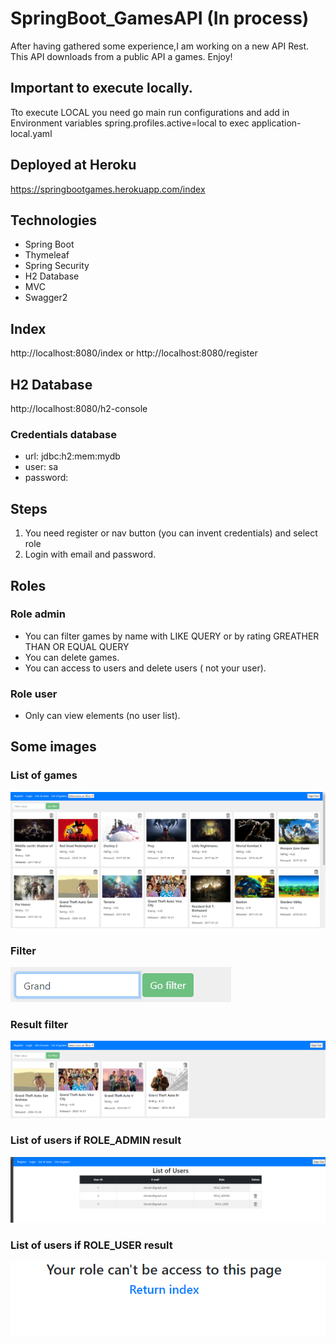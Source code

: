 # SpringBoot_GamesAPI (In process)
After having gathered some experience,I am working on a new API Rest. This API downloads
from a public API a games. Enjoy!
## Important to execute locally.
Tto execute LOCAL you need go main run configurations and add in Environment variables  spring.profiles.active=local to exec application-local.yaml
## Deployed at Heroku
https://springbootgames.herokuapp.com/index
## Technologies
- Spring Boot
- Thymeleaf
- Spring Security
- H2 Database
- MVC
- Swagger2

## Index
http://localhost:8080/index
or
http://localhost:8080/register

## H2 Database
http://localhost:8080/h2-console
### Credentials database
- url: jdbc:h2:mem:mydb
- user: sa
- password:

## Steps
1. You need register or nav button (you can invent credentials) and select role
2. Login with email and password.

## Roles
### Role admin
- You can filter games by name with LIKE QUERY or by rating GREATHER THAN OR EQUAL QUERY
- You can delete games.
- You can access to users and delete users ( not your user).
### Role user
- Only can view elements (no user list).

## Some images
### List of games
![ScreenShot](https://raw.githubusercontent.com/fran199017/SpringBoot_GamesAPI/master/assets/img.png)
### Filter
![ScreenShot](https://raw.githubusercontent.com/fran199017/SpringBoot_GamesAPI/master/assets/img_1.png)
### Result filter
![ScreenShot](https://raw.githubusercontent.com/fran199017/SpringBoot_GamesAPI/master/assets/img_2.png)
### List of users if ROLE_ADMIN result
![ScreenShot](https://raw.githubusercontent.com/fran199017/SpringBoot_GamesAPI/master/assets/img_3.png)
### List of users if ROLE_USER result
![ScreenShot](https://raw.githubusercontent.com/fran199017/SpringBoot_GamesAPI/master/assets/img_4.png)



